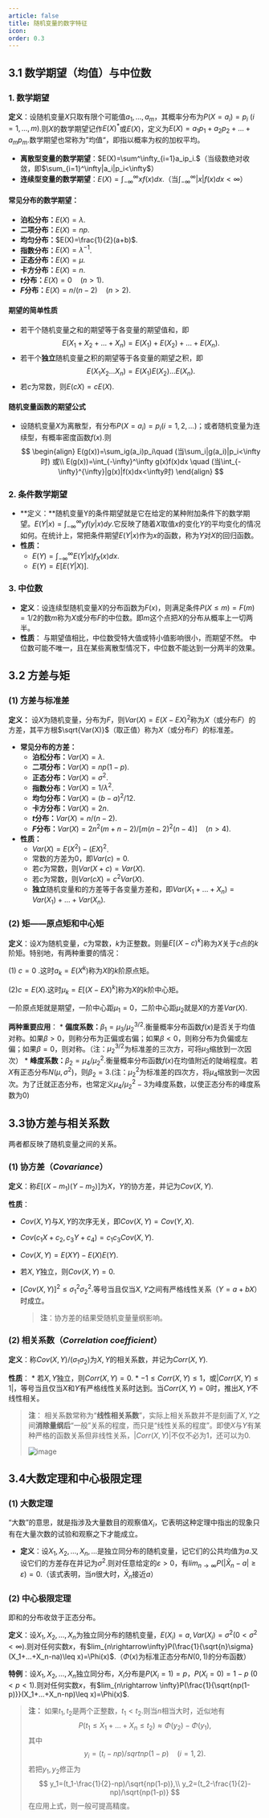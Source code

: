 ```yaml
---
article: false
title: 随机变量的数字特征
icon: 
order: 0.3
---
```

## 3.1 数学期望（均值）与中位数
### 1. 数学期望

**定义**：设随机变量$X$只取有限个可能值$a_1,...,a_m$，其概率分布为$P(X=a_i)=p_i\ (i=1,...,m)$.则$X$的数学期望记作$E(X)^*$或$E(X)$，定义为$E(X)=a_1p_1+a_2p_2+...+a_mp_m$.数学期望也常称为”均值“，即指以概率为权的加权平均。

* **离散型变量的数学期望**：$E(X)=\sum^\infty_{i=1}a_ip_i.$（当级数绝对收敛，即$\sum_{i=1}^\infty|a_i|p_i<\infty$）
* **连续型变量的数学期望**：$E(X)=\int_{-\infty}^\infty xf(x)dx$.（当$\int_{-\infty}^\infty |x|f(x)dx<\infty$）
#### 常见分布的数学期望：
* **泊松分布：**$E(X)=\lambda$.
* **二项分布：**$E(X)=np$.
* **均匀分布：**$E(X)=\frac{1}{2}(a+b)$.
* **指数分布：**$E(X)=\lambda^{-1}$.
* **正态分布：**$E(X)=\mu$.
* **卡方分布：**$E(X)=n$.
* **$t$分布：**$E(X)=0 \quad (n>1)$.
* **$F$分布：**$E(X)=n/(n-2)\quad (n>2)$.
#### 期望的简单性质
* 若干个随机变量之和的期望等于各变量的期望值和，即
$$
E(X_1+X_2+...+X_n)=E(X_1)+E(X_2)+...+E(X_n).
$$
* 若干个**独立**随机变量之积的期望等于各变量的期望之积，即
$$
E(X_1X_2...X_n)=E(X_1)E(X_2)...E(X_n).
$$
* 若$c$为常数，则$E(cX)=cE(X)$.
#### 随机变量函数的期望公式
* 设随机变量$X$为离散型，有分布$P(X=a_i)=p_i(i=1,2,...)$；或者随机变量为连续型，有概率密度函数$f(x)$.则
$$
\begin{align}
E(g(x))=\sum_ig(a_i)p_i\quad (当\sum_i|g(a_i)|p_i<\infty时) 
或\\
E(g(x))=\int_{-\infty}^\infty g(x)f(x)dx \quad (当\int_{-\infty}^{\infty}|g(x)|f(x)dx<\infty时)
\end{align}
$$

### 2. **条件数学期望**
   
   * **定义：**随机变量Y的条件期望就是它在给定的某种附加条件下的数学期望。$E(Y|x)=\int_{-\infty}^{\infty}yf(y|x)dy$.它反映了随着$X$取值$x$的变化$Y$的平均变化的情况如何。在统计上，常把条件期望$E(Y|x)$作为$x$的函数，称为$Y$对$X$的回归函数。
   * **性质：**
     * $E(Y)=\int_{-\infty}^{\infty}E(Y|x)f_X(x)dx$.
     * $E(Y)=E[E(Y|X)]$.

### 3. **中位数**
   
* **定义**：设连续型随机变量$X$的分布函数为$F(x)$，则满足条件$P(X\leq m)=F(m)=1/2$的数$m$称为$X$或分布$F$的中位数。即$m$这个点把$X$的分布从概率上一切两半。
* **性质**：
  与期望值相比，中位数受特大值或特小值影响很小，而期望不然。
  中位数可能不唯一，且在某些离散型情况下，中位数不能达到一分两半的效果。

## 3.2 方差与矩
### (1) 方差与标准差
**定义：** 设$X$为随机变量，分布为$F$，则$Var(X)=E(X-EX)^2$称为$X$（或分布$F$）的方差，其平方根$\sqrt{Var(X)}$（取正值）称为$X$（或分布$F$）的标准差。
   * **常见分布的方差：**
     * **泊松分布：**$Var(X)=\lambda$.
     * **二项分布：**$Var(X)=np(1-p)$.
     * **正态分布：**$Var(X)=\sigma^2$.
     * **指数分布：**$Var(X)=1/\lambda^2$.
     * **均匀分布：**$Var(X)=(b-a)^2/12$.
     * **卡方分布：**$Var(X)=2n$.
     * **$t$分布：**$Var(X)=n/(n-2)$.
     * **$F$分布：**$Var(X)=2n^2(m+n-2)/[m(n-2)^2(n-4)]\quad (n>4)$.
   * **性质：**
     * $Var(X)=E(X^2)-(EX)^2$.
     * 常数的方差为0，即$Var(c)=0$.
     * 若$c$为常数，则$Var(X+c)=Var(X)$.
     * 若$c$为常数，则$Var(cX)=c^2Var(X)$.
     * **独立**随机变量和的方差等于各变量方差和，即$Var(X_1+...+X_n)=Var(X_1)+...+Var(X_n)$.

### (2) 矩——原点矩和中心矩

**定义**：设$X$为随机变量，$c$为常数，$k$为正整数。则量$E[(X-c)^k]$称为$X$关于$c$点的$k$阶矩。特别地，有两种重要的情况：

 (1) $c=0$ .这时$a_k=E(X^k)$称为$X$的$k$阶原点矩。

 (2)$c=E(X)$.这时$\mu_k=E[(X-EX)^k]$称为$X$的$k$阶中心矩。

 一阶原点矩就是期望，一阶中心距$\mu_1=0$，二阶中心距$\mu_2$就是$X$的方差$Var(X)$.

**两种重要应用**：
     * **偏度系数：**$\beta_1=\mu_3/\mu_2^{3/2}$.衡量概率分布函数$f(x)$是否关于均值对称。如果$\beta>0$，则称分布为正偏或右偏；如果$\beta<0$，则称分布为负偏或左偏；如果$\beta=0$，则对称。（注：$\mu_2^{3/2}$为标准差的三次方，可将$\mu_3$缩放到一次因次）
     * **峰度系数：**$\beta_2=\mu_4/\mu_2^2$.衡量概率分布函数$f(x)$在均值附近的陡峭程度。若$X$有正态分布$N(\mu,\sigma^2)$，则$\beta_2=3$.(注：$\mu_2^2$为标准差的四次方，将$\mu_4$缩放到一次因次。为了迁就正态分布，也常定义$\mu_4/\mu_2^2-3$为峰度系数，以使正态分布的峰度系数为0)

## 3.3协方差与相关系数

两者都反映了随机变量之间的关系。

### (1) 协方差（*Covariance*）
**定义**：称$E[(X-m_1)(Y-m_2)]$为$X$，$Y$的协方差，并记为$Cov(X,Y)$.

**性质**：
* $Cov(X,Y)$与$X,Y$的次序无关，即$Cov(X,Y)=Cov(Y,X)$.
* $Cov(c_1X+c_2,c_3Y+c_4)=c_1c_3Cov(X,Y)$.
* $Cov(X,Y)=E(XY)-E(X)E(Y)$.
* 若$X,Y$独立，则$Cov(X,Y)=0$.
* $[Cov(X,Y)]^2\leq \sigma_1^2\sigma_2^2$.等号当且仅当$X,Y$之间有严格线性关系（$Y=a+bX$）时成立。

   > **注**：协方差的结果受随机变量量纲影响。

### (2) 相关系数（*Correlation coefficient*）

**定义**：称$Cov(X,Y)/(\sigma_1\sigma_2)$为$X,Y$的相关系数，并记为$Corr(X,Y)$.

**性质**：
     * 若$X,Y$独立，则$Corr(X,Y)=0$.
     * $-1\leq Corr(X,Y)\leq 1$，或$|Corr(X,Y)\leq 1|$，等号当且仅当$X$和$Y$有严格线性关系时达到。当$Corr(X,Y)=0$时，推出$X,Y$不线性相关。

   > **注**： 相关系数常称为“**线性相关系数**”，实际上相关系数并不是刻画了$X,Y$之间**消除量纲后**“一般”关系的程度，而只是“线性关系的程度”。即使$X$与$Y$有某种严格的函数关系但非线性关系，$|Corr(X,Y)|$不仅不必为1，还可以为0.
   >
   >![image](images/ch3/correlation.png) 
## 3.4大数定理和中心极限定理
### (1) 大数定理

   “大数”的意思，就是指涉及大量数目的观察值$X_i$，它表明这种定理中指出的现象只有在大量次数的试验和观察之下才能成立。

   * **定义**：设$X_1,X_2,...,X_n,...$是独立同分布的随机变量，记它们的公共均值为$a$.又设它们的方差存在并记为$\sigma^2$.则对任意给定的$\varepsilon >0$，有$lim_{n\rightarrow\infty}P(|\bar{X}_n-a|\geq \varepsilon )=0$.（该式表明，当$n$很大时，$\bar{X}_n$接近$a$）

### (2) 中心极限定理

   即和的分布收敛于正态分布。

   **定义**：设$X_1,X_2,...,X_n$为独立同分布的随机变量，$E(X_i)=a,Var(X_i)=\sigma^2(0<\sigma^2<\infty)$.则对任何实数$x$，有$lim_{n\rightarrow\infty}P(\frac{1}{\sqrt{n}\sigma}(X_1+...+X_n-na)\leq x)=\Phi(x)$.（$\Phi(x)$为标准正态分布$N(0,1)$的分布函数）

   **特例**：设$X_1,X_2,...,X_n$独立同分布，$X_i$分布是$P(X_i=1)=p$，$P(X_i=0)=1-p\ (0<p<1)$.则对任何实数$x$，有$lim_{n\rightarrow \infty}P(\frac{1}{\sqrt{np(1-p)}}(X_1+...+X_n-np)\leq x)=\Phi(x)$.

>**注：** 如果$t_1,t_2$是两个正整数，$t_1<t_2$.则当$n$相当大时，近似地有
> $$ 
  P(t_1\leq X_1+...+X_n\leq t_2)\approx \Phi(y_2)-\Phi(y_1),
  $$
   其中
> $$ y_i=(t_i-np)/sqrt{np(1-p)}\quad (i=1,2).$$
> 若把$y_1,y_2$修正为
> $$
  y_1=(t_1-\frac{1}{2}-np)/\sqrt{np(1-p)},\\
  y_2=(t_2-\frac{1}{2}-np)/\sqrt{np(1-p)}
  $$
> 在应用上式，则一般可提高精度。

